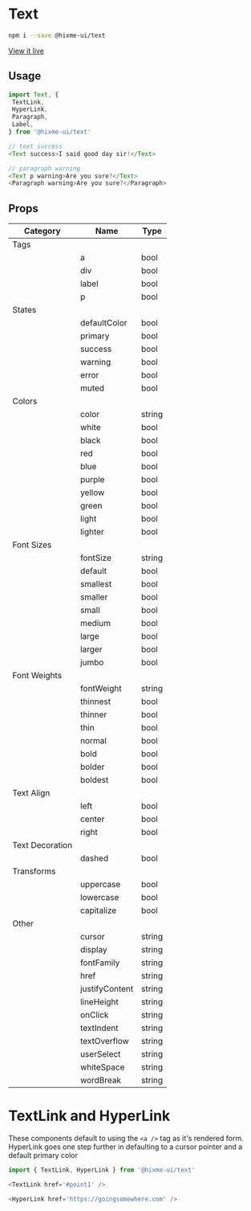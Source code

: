 # Text

```bash
npm i --save @hixme-ui/text
```
[View it live](https://hixme.github.io/hixme-ui/text)

## Usage

```javascript
import Text, {
 TextLink,
 HyperLink,
 Paragraph,
 Label,
} from '@hixme-ui/text'

// text success
<Text success>I said good day sir!</Text>

// paragraph warning
<Text p warning>Are you sure?</Text>
<Paragraph warning>Are you sure?</Paragraph>
```

## Props

| Category        | Name            | Type        |
|-----------------|-----------------|-------------|
| Tags            |                 |             |
|                 | a               | bool        |
|                 | div             | bool        |
|                 | label           | bool        |
|                 | p               | bool        |
| States          |                 |             |
|                 | defaultColor    | bool        |
|                 | primary         | bool        |
|                 | success         | bool        |
|                 | warning         | bool        |
|                 | error           | bool        |
|                 | muted           | bool        |
| Colors          |                 |             |
|                 | color           | string      |
|                 | white           | bool        |
|                 | black           | bool        |
|                 | red             | bool        |
|                 | blue            | bool        |
|                 | purple          | bool        |
|                 | yellow          | bool        |
|                 | green           | bool        |
|                 | light           | bool        |
|                 | lighter         | bool        |
| Font Sizes      |                 |             |
|                 | fontSize        | string      |
|                 | default         | bool        |
|                 | smallest        | bool        |
|                 | smaller         | bool        |
|                 | small           | bool        |
|                 | medium          | bool        |
|                 | large           | bool        |
|                 | larger          | bool        |
|                 | jumbo           | bool        |
| Font Weights    |                 |             |
|                 | fontWeight      | string      |
|                 | thinnest        | bool        |
|                 | thinner         | bool        |
|                 | thin            | bool        |
|                 | normal          | bool        |
|                 | bold            | bool        |
|                 | bolder          | bool        |
|                 | boldest         | bool        |
| Text Align      |                 |             |
|                 | left            | bool        |
|                 | center          | bool        |
|                 | right           | bool        |
| Text Decoration |                 |             |
|                 | dashed          | bool        |
| Transforms      |                 |             |
|                 | uppercase       | bool        |
|                 | lowercase       | bool        |
|                 | capitalize      | bool        |
| Other           |                 |             |
|                 | cursor          | string      |
|                 | display         | string      |
|                 | fontFamily      | string      |
|                 | href            | string      |
|                 | justifyContent  | string      |
|                 | lineHeight      | string      |
|                 | onClick         | string      |
|                 | textIndent      | string      |
|                 | textOverflow    | string      |
|                 | userSelect      | string      |
|                 | whiteSpace      | string      |
|                 | wordBreak       | string      |


# TextLink and HyperLink

These components default to using the `<a />` tag as it's rendered form.
HyperLink goes one step further in defaulting to a cursor pointer and a default primary color


```javascript
import { TextLink, HyperLink } from '@hixme-ui/text'

<TextLink href='#point1' />

<HyperLink href='https://goingsomewhere.com' />

```

